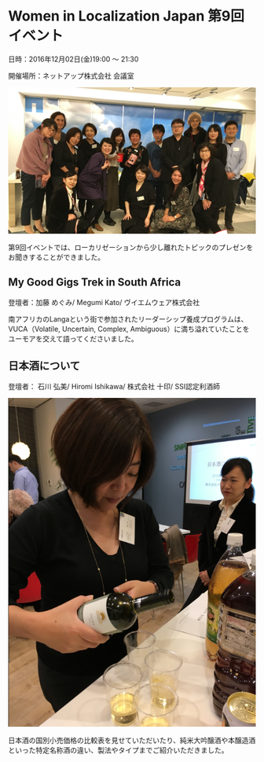 # Women in Localization Japan 第9回イベント

日時：2016年12月02日(金)19:00 ～ 21:30

開催場所：ネットアップ株式会社 会議室

![image](./img/09_01.jpg)

第9回イベントでは、ローカリゼーションから少し離れたトピックのプレゼンをお聞きすることができました。

## My Good Gigs Trek in South Africa
登壇者：加藤 めぐみ/ Megumi Kato/ ヴイエムウェア株式会社

南アフリカのLangaという街で参加されたリーダーシップ養成プログラムは、VUCA（Volatile, Uncertain, Complex, Ambiguous）に満ち溢れていたことをユーモアを交えて語ってくださいました。


## 日本酒について

登壇者： 石川 弘美/ Hiromi Ishikawa/ 株式会社 十印/ SSI認定利酒師

![image](./img/09_02.png)

日本酒の国別小売価格の比較表を見せていただいたり、純米大吟醸酒や本醸造酒といった特定名称酒の違い、製法やタイプまでご紹介いただきました。
